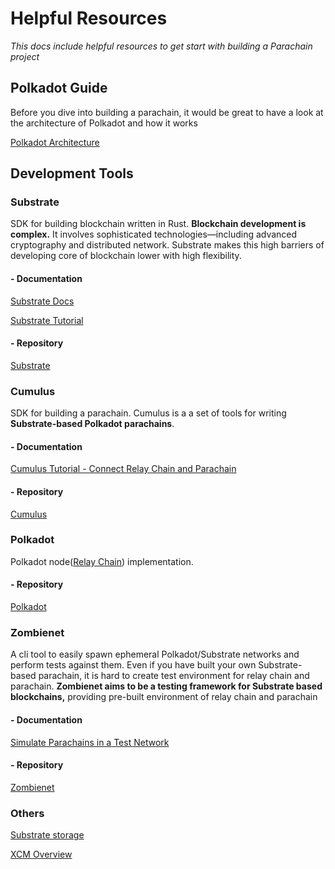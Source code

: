 # Helpful Resources

_This docs include helpful resources to get start with building a Parachain project_ 

## Polkadot Guide

Before you dive into building a parachain, it would be great to have a look at the architecture of Polkadot and how it works

[Polkadot Architecture](https://wiki.polkadot.network/docs/learn-architecture)

## Development Tools
### Substrate

SDK for building blockchain written in Rust. **Blockchain development is complex.** It involves sophisticated technologies—including advanced cryptography and distributed network. Substrate makes this high barriers of developing core of blockchain lower with high flexibility.

#### - Documentation
[Substrate Docs](https://docs.substrate.io)

[Substrate Tutorial](https://docs.substrate.io/tutorials/get-started/)

#### - Repository
[Substrate](https://github.com/paritytech/substrate)

### Cumulus

SDK for building a parachain. Cumulus is a a set of tools for writing **Substrate-based Polkadot parachains**. 

#### - Documentation

[Cumulus Tutorial - Connect Relay Chain and Parachain](https://docs.substrate.io/tutorials/connect-relay-and-parachains/)

#### - Repository
[Cumulus](https://github.com/paritytech/cumulus)

### Polkadot

Polkadot node([Relay Chain](https://wiki.polkadot.network/docs/learn-architecture#relay-chain)) implementation. 

#### - Repository
[Polkadot](https://github.com/paritytech/zombienet)

### Zombienet

A cli tool to easily spawn ephemeral Polkadot/Substrate networks and perform tests against them. Even if you have built your own Substrate-based parachain, it is hard to create test environment for relay chain and parachain. **Zombienet aims to be a testing framework for Substrate based blockchains,** providing pre-built environment of relay chain and parachain

#### - Documentation
[Simulate Parachains in a Test Network](https://docs.substrate.io/test/simulate-parachains/)

#### - Repository
[Zombienet](https://github.com/paritytech/zombienet)

### Others 

[Substrate storage](https://www.shawntabrizi.com/substrate/substrate-storage-deep-dive/)

[XCM Overview](https://www.youtube.com/watch?v=kAAzgpTAMZ4&list=RDCMUCB7PbjuZLEba_znc7mEGNgw&index=21)


